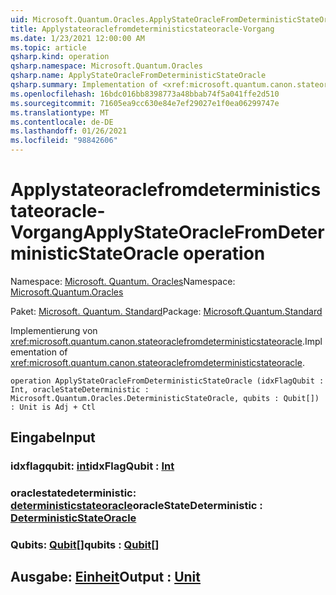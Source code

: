 ```yaml
---
uid: Microsoft.Quantum.Oracles.ApplyStateOracleFromDeterministicStateOracle
title: Applystateoraclefromdeterministicstateoracle-Vorgang
ms.date: 1/23/2021 12:00:00 AM
ms.topic: article
qsharp.kind: operation
qsharp.namespace: Microsoft.Quantum.Oracles
qsharp.name: ApplyStateOracleFromDeterministicStateOracle
qsharp.summary: Implementation of <xref:microsoft.quantum.canon.stateoraclefromdeterministicstateoracle>.
ms.openlocfilehash: 16bdc016bb8398773a48bbab74f5a041ffe2d510
ms.sourcegitcommit: 71605ea9cc630e84e7ef29027e1f0ea06299747e
ms.translationtype: MT
ms.contentlocale: de-DE
ms.lasthandoff: 01/26/2021
ms.locfileid: "98842606"
---
```

# <a name="applystateoraclefromdeterministicstateoracle-operation"></a><span data-ttu-id="1f3a2-102">Applystateoraclefromdeterministicstateoracle-Vorgang</span><span class="sxs-lookup"><span data-stu-id="1f3a2-102">ApplyStateOracleFromDeterministicStateOracle operation</span></span>

<span data-ttu-id="1f3a2-103">Namespace: [Microsoft. Quantum. Oracles](xref:Microsoft.Quantum.Oracles)</span><span class="sxs-lookup"><span data-stu-id="1f3a2-103">Namespace: [Microsoft.Quantum.Oracles](xref:Microsoft.Quantum.Oracles)</span></span>

<span data-ttu-id="1f3a2-104">Paket: [Microsoft. Quantum. Standard](https://nuget.org/packages/Microsoft.Quantum.Standard)</span><span class="sxs-lookup"><span data-stu-id="1f3a2-104">Package: [Microsoft.Quantum.Standard](https://nuget.org/packages/Microsoft.Quantum.Standard)</span></span>


<span data-ttu-id="1f3a2-105">Implementierung von <xref:microsoft.quantum.canon.stateoraclefromdeterministicstateoracle>.</span><span class="sxs-lookup"><span data-stu-id="1f3a2-105">Implementation of <xref:microsoft.quantum.canon.stateoraclefromdeterministicstateoracle>.</span></span>

```qsharp
operation ApplyStateOracleFromDeterministicStateOracle (idxFlagQubit : Int, oracleStateDeterministic : Microsoft.Quantum.Oracles.DeterministicStateOracle, qubits : Qubit[]) : Unit is Adj + Ctl
```


## <a name="input"></a><span data-ttu-id="1f3a2-106">Eingabe</span><span class="sxs-lookup"><span data-stu-id="1f3a2-106">Input</span></span>

### <a name="idxflagqubit--int"></a><span data-ttu-id="1f3a2-107">idxflagqubit: [int](xref:microsoft.quantum.lang-ref.int)</span><span class="sxs-lookup"><span data-stu-id="1f3a2-107">idxFlagQubit : [Int](xref:microsoft.quantum.lang-ref.int)</span></span>




### <a name="oraclestatedeterministic--deterministicstateoracle"></a><span data-ttu-id="1f3a2-108">oraclestatedeterministic: [deterministicstateoracle](xref:Microsoft.Quantum.Oracles.DeterministicStateOracle)</span><span class="sxs-lookup"><span data-stu-id="1f3a2-108">oracleStateDeterministic : [DeterministicStateOracle](xref:Microsoft.Quantum.Oracles.DeterministicStateOracle)</span></span>




### <a name="qubits--qubit"></a><span data-ttu-id="1f3a2-109">Qubits: [Qubit](xref:microsoft.quantum.lang-ref.qubit)[]</span><span class="sxs-lookup"><span data-stu-id="1f3a2-109">qubits : [Qubit](xref:microsoft.quantum.lang-ref.qubit)[]</span></span>





## <a name="output--unit"></a><span data-ttu-id="1f3a2-110">Ausgabe: [Einheit](xref:microsoft.quantum.lang-ref.unit)</span><span class="sxs-lookup"><span data-stu-id="1f3a2-110">Output : [Unit](xref:microsoft.quantum.lang-ref.unit)</span></span>

